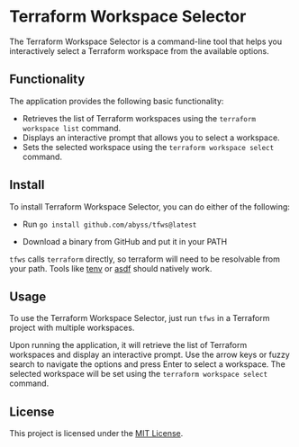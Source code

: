 # Terraform Workspace Selector

The Terraform Workspace Selector is a command-line tool that helps you interactively select a Terraform workspace from the available options.

## Functionality

The application provides the following basic functionality:

- Retrieves the list of Terraform workspaces using the `terraform workspace list` command.
- Displays an interactive prompt that allows you to select a workspace.
- Sets the selected workspace using the `terraform workspace select` command.

## Install

To install Terraform Workspace Selector, you can do either of the following:
- Run `go install github.com/abyss/tfws@latest`

- Download a binary from GitHub and put it in your PATH

`tfws` calls `terraform` directly, so terraform will need to be resolvable from your path. Tools like [tenv](https://github.com/tofuutils/tenv) or [asdf](https://github.com/asdf-vm/asdf) should natively work.

## Usage

To use the Terraform Workspace Selector, just run `tfws` in a Terraform project with multiple workspaces.

Upon running the application, it will retrieve the list of Terraform workspaces and display an interactive prompt. Use the arrow keys or fuzzy search to navigate the options and press Enter to select a workspace. The selected workspace will be set using the `terraform workspace select` command.


## License

This project is licensed under the [MIT License](LICENSE).
